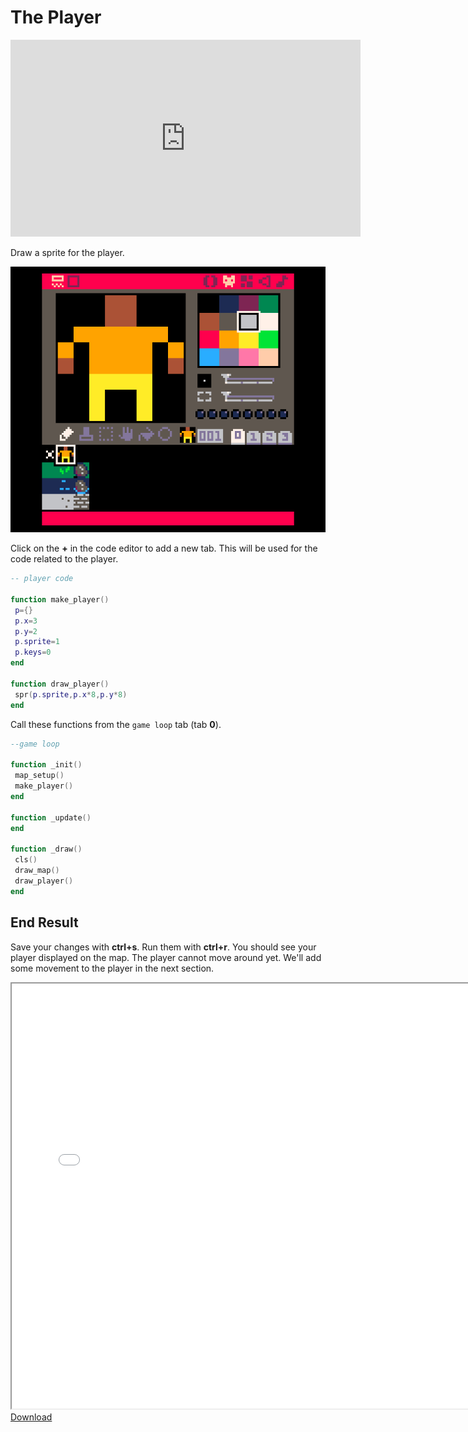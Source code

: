 # The Player

<iframe width="560" height="315" src="https://www.youtube.com/embed/cam1jKG1hOY" title="YouTube video player" frameborder="0" allow="accelerometer; autoplay; clipboard-write; encrypted-media; gyroscope; picture-in-picture" allowfullscreen></iframe>

Draw a sprite for the player.

<img src="./player_sprite.png"/>

Click on the **+** in the code editor to add a new tab. This will be used for the code related to the player.


```lua
-- player code

function make_player()
 p={}
 p.x=3
 p.y=2
 p.sprite=1
 p.keys=0
end

function draw_player()
 spr(p.sprite,p.x*8,p.y*8)
end
```

Call these functions from the `game loop` tab (tab **0**).

```lua
--game loop

function _init()
 map_setup()
 make_player()
end

function _update()
end

function _draw()
 cls()
 draw_map()
 draw_player()
end
```

## End Result

Save your changes with **ctrl+s**. Run them with **ctrl+r**. You should see your
player displayed on the map. The player cannot move around yet. We'll add some
movement to the player in the next section.

<iframe width="750px" height="680px" src="./adventuregame_step_02.html"></iframe>
<a href="./adventuregame_step_02.p8.png" target="_blank">Download</a>
